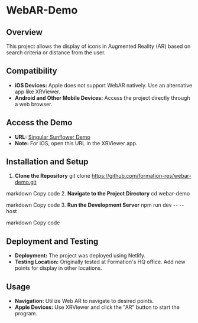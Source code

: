 # WebAR-Demo

## Overview
This project allows the display of icons in Augmented Reality (AR) based on search criteria or distance from the user. 

## Compatibility
- **iOS Devices:** Apple does not support WebAR natively. Use an alternative app like XRViewer.
- **Android and Other Mobile Devices:** Access the project directly through a web browser.

## Access the Demo
- **URL:** [Singular Sunflower Demo](https://singular-sunflower-5e6846.netlify.app/)
- **Note:** For iOS, open this URL in the XRViewer app.

## Installation and Setup
1. **Clone the Repository**
git clone https://github.com/formation-res/webar-demo.git

markdown
Copy code
2. **Navigate to the Project Directory**
cd webar-demo

markdown
Copy code
3. **Run the Development Server**
npm run dev -- --host

markdown
Copy code

## Deployment and Testing
- **Deployment:** The project was deployed using Netlify.
- **Testing Location:** Originally tested at Formation's HQ office. Add new points for display in other locations.

## Usage
- **Navigation:** Utilize Web AR to navigate to desired points.
- **Apple Devices:** Use XRViewer and click the "AR" button to start the program.
